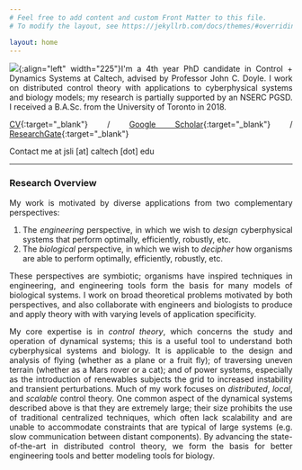 ```yaml
---
# Feel free to add content and custom Front Matter to this file.
# To modify the layout, see https://jekyllrb.com/docs/themes/#overriding-theme-defaults

layout: home
---
```


<style>body {text-align: justify}</style>

![](/assets/profile_picture.JPG){:align="left" width="225"}I'm a 4th year PhD candidate in Control + Dynamics Systems at Caltech, advised by Professor John C. Doyle. I work on distributed control theory with applications to cyberphysical systems and biology models; my research is partially supported by an NSERC PGSD. I received a B.A.Sc. from the University of Toronto in 2018.

[CV](/assets/cv.pdf){:target="_blank"} / [Google Scholar](https://scholar.google.com/citations?user=4EQuvGEAAAAJ){:target="_blank"} / [ResearchGate](https://www.researchgate.net/profile/Jing-Shuang-Li){:target="_blank"}

Contact me at jsli [at] caltech [dot] edu

---

### **Research Overview**
My work is motivated by diverse applications from two complementary perspectives:

1. The *engineering* perspective, in which we wish to *design* cyberphysical systems that perform optimally, efficiently, robustly, etc.
2. The *biological* perspective, in which we wish to *decipher* how organisms are able to perform optimally, efficiently, robustly, etc.

These perspectives are symbiotic; organisms have inspired techniques in engineering, and engineering tools form the basis for many models of biological systems. I work on broad theoretical problems motivated by both perspectives, and also collaborate with engineers and biologists to produce and apply theory with with varying levels of application specificity.

My core expertise is in *control theory*, which concerns the study and operation of dynamical systems; this is a useful tool to understand both cyberphysical systems and biology. It is applicable to the design and analysis of flying (whether as a plane or a fruit fly); of traversing uneven terrain (whether as a Mars rover or a cat); and of power systems, especially as the introduction of renewables subjects the grid to increased instability and transient perturbations. Much of my work focuses on *distributed*, *local*, and *scalable* control theory. One common aspect of the dynamical systems described above is that they are extremely large; their size prohibits the use of traditional centralized techniques, which often lack scalability and are unable to accommodate constraints that are typical of large systems (e.g. slow communication between distant components). By advancing the state-of-the-art in distributed control theory, we form the basis for better engineering tools and better modeling tools for biology.




